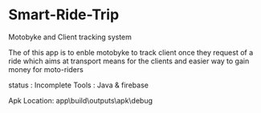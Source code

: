 # Smart-Ride-Trip
Motobyke and Client tracking system

The of this app is to enble motobyke to track client once they request of a ride which aims at transport means for the clients and easier way to gain money for moto-riders

status : Incomplete
Tools : Java & firebase

Apk Location: app\build\outputs\apk\debug

